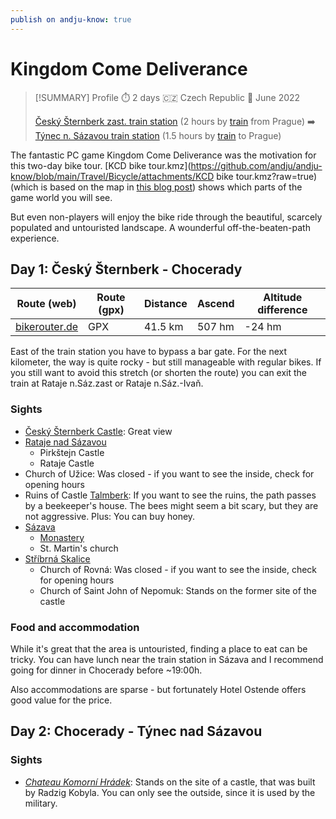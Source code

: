 ```yaml
---
publish on andju-know: true
---
```

# Kingdom Come Deliverance

> [!SUMMARY] Profile
> ⏱️ 2 days 🇨🇿 Czech Republic 📅 June 2022
> 
> [Český Šternberk zast. train station](https://www.openstreetmap.org/#map=16/49.80843/14.92978) (2 hours by [train](https://www.cd.cz/)  from Prague) ➡️ [Týnec n. Sázavou train station](https://www.openstreetmap.org/#map=16/49.83423/14.59328) (1.5 hours by [train](https://www.cd.cz/)  to Prague)

The fantastic PC game Kingdom Come Deliverance was the motivation for this two-day bike tour. [KCD bike tour.kmz](https://github.com/andju/andju-know/blob/main/Travel/Bicycle/attachments/KCD bike tour.kmz?raw=true) (which is based on the map in [this blog post](http://english.edgeoftheworld.cz/2018/02/23/kingdom-come-deliverance-map-compare/)) shows which parts of the game world you will see.

But even non-players will enjoy the bike ride through the beautiful, scarcely populated and untouristed landscape. A wounderful off-the-beaten-path experience.

## Day 1: Český Šternberk - Chocerady

| Route (web)                                                                                                                                                                                                                                                                                                                                                                                                                                                                                                                                                                                                                                                                                                   | Route (gpx) | Distance | Ascend | Altitude difference |
| ------------------------------------------------------------------------------------------------------------------------------------------------------------------------------------------------------------------------------------------------------------------------------------------------------------------------------------------------------------------------------------------------------------------------------------------------------------------------------------------------------------------------------------------------------------------------------------------------------------------------------------------------------------------------------------------------------------- | ----------- | -------- | ------ | ------------------- |
| [bikerouter.de](https://bikerouter.de/#map=12/49.8493/14.8813/standard&lonlats=14.929849,49.809199;14.926348,49.808534;14.943509,49.816503;14.945869,49.817718;14.944367,49.828104;14.954109,49.842418;14.95839,49.841961;14.989343,49.857336;14.972895,49.872054;14.955515,49.866534;14.896592,49.876999;14.906827,49.87516;14.895272,49.870222;14.857271,49.888676;14.859513,49.895934;14.845115,49.896113;14.804203,49.870517&pois=14.954646,49.840973,Pirkstein;14.957432,49.842063,Upper%20Castle;14.973858,49.872278,Uzhitz;14.955335,49.866564,Talmberg;14.897367,49.877076,Sasau%20Monastery;14.895243,49.870217,St.%20Martin;14.859567,49.895934,Rovna;14.845075,49.896103,Skalitz&profile=trekking) | GPX         | 41.5 km  | 507 hm | -24 hm              |

East of the train station you have to bypass a bar gate. For the next kilometer, the way is quite rocky - but still manageable with regular bikes. If you still want to avoid this stretch (or shorten the route) you can exit the train at Rataje n.Sáz.zast or Rataje n.Sáz.-Ivaň.

### Sights

- [Český Šternberk Castle](https://en.wikipedia.org/wiki/%C4%8Cesk%C3%BD_%C5%A0ternberk_Castle): Great view
- [Rataje nad Sázavou](https://en.wikipedia.org/wiki/Rataje_nad_S%C3%A1zavou)
	- Pirkštejn Castle
	- Rataje Castle
- Church of Užice: Was closed - if you want to see the inside, check for opening hours
- Ruins of Castle [Talmberk](https://en.wikipedia.org/wiki/Talmberk): If you want to see the ruins, the path passes by a beekeeper's house. The bees might seem a bit scary, but they are not aggressive. Plus: You can buy honey.
- [Sázava](https://en.wikipedia.org/wiki/S%C3%A1zava_(town))
	- [Monastery](https://en.wikipedia.org/wiki/S%C3%A1zava_Monastery "Sázava Monastery")
	- St. Martin's church
- [Stříbrná Skalice](https://en.wikipedia.org/wiki/St%C5%99%C3%ADbrn%C3%A1_Skalice)
	- Church of Rovná: Was closed - if you want to see the inside, check for opening hours
	- Church of Saint John of Nepomuk: Stands on the former site of the castle

### Food and accommodation
While it's great that the area is untouristed, finding a place to eat can be tricky. You can have lunch near the train station in Sázava and I recommend going for dinner in Chocerady before ~19:00h.

Also accommodations are sparse - but fortunately Hotel Ostende offers good value for the price.

## Day 2: Chocerady - Týnec nad Sázavou

### Sights
- *[Chateau Komorní Hrádek](https://en.wikipedia.org/wiki/Komorn%C3%AD_Hr%C3%A1dek)*: Stands on the site of a castle, that was built by Radzig Kobyla. You can only see the outside, since it is used by the military.
